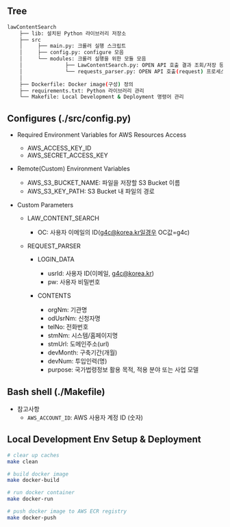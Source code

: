 ## Tree
```bash
lawContentSearch
    ├── lib: 설치된 Python 라이브러리 저장소
    ├── src
    │     ├── main.py: 크롤러 실행 스크립트
    │     ├── config.py: configure 모음
    │     └── modules: 크롤러 실행을 위한 모듈 모음
    │              ├── LawContentSearch.py: OPEN API 호출 결과 조회/저장 등 크롤링 프로세스 관리
    │              └── requests_parser.py: OPEN API 호출(request) 프로세스 관리
    │
    ├── Dockerfile: Docker image(구성) 정의
    ├── requirements.txt: Python 라이브러리 관리
    └── Makefile: Local Development & Deployment 명령어 관리
```

## Configures (./src/config.py)

* Required Environment Variables for AWS Resources Access
    - AWS_ACCESS_KEY_ID
    - AWS_SECRET_ACCESS_KEY

* Remote(Custom) Environment Variables
    - AWS_S3_BUCKET_NAME: 파일을 저장할 S3 Bucket 이름
    - AWS_S3_KEY_PATH: S3 Bucket 내 파일의 경로

* Custom Parameters
    * LAW_CONTENT_SEARCH 
        - OC: 사용자 이메일의 ID(g4c@korea.kr일경우 OC값=g4c)

    * REQUEST_PARSER
        * LOGIN_DATA
            - usrId: 사용자 ID(이메일, g4c@korea.kr) 
            - pw: 사용자 비밀번호

        * CONTENTS
            - orgNm: 기관명
            - odUsrNm: 신청자명
            - telNo: 전화번호
            - stmNm: 시스템/홈페이지명
            - stmUrl: 도메인주소(url)
            - devMonth: 구축기간(개월)
            - devNum: 투입인력(명)
            - purpose: 국가법령정보 활용 목적, 적용 분야 또는 사업 모델

## Bash shell (./Makefile)

* 참고사항
    - `AWS_ACCOUNT_ID`: AWS 사용자 계정 ID (숫자) 

## Local Development Env Setup & Deployment

```bash
# clear up caches
make clean

# build docker image
make docker-build

# run docker container
make docker-run

# push docker image to AWS ECR registry
make docker-push
```